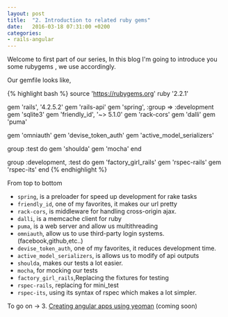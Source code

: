 ```yaml
---
layout: post
title:  "2. Introduction to related ruby gems"
date:   2016-03-18 07:31:00 +0200
categories:
- rails-angular
---
```


Welcome to first part of our series, In this blog I'm going to introduce you some rubygems , we use accordingly.

Our gemfile looks like,

{% highlight bash %}
source 'https://rubygems.org'
ruby '2.2.1'

gem 'rails', '4.2.5.2'
gem 'rails-api'
gem 'spring', :group => :development
gem 'sqlite3'
gem 'friendly_id', '~> 5.1.0'
gem 'rack-cors'
gem 'dalli'
gem 'puma'

gem 'omniauth'
gem 'devise_token_auth'
gem 'active_model_serializers'

group :test do
	gem 'shoulda'
	gem 'mocha'
end

group :development, :test do
	gem 'factory_girl_rails'
	gem 'rspec-rails'
	gem 'rspec-its'
end
{% endhighlight %}

From top to bottom

* `spring`, is a preloader for speed up development for rake tasks
* `friendly_id`, one of my favorites, it makes our url pretty
* `rack-cors`, is middleware for handling cross-origin ajax.
* `dalli`, is a memcache client for ruby
* `puma`, is a web server and allow us multithreading
* `omniauth`, allow us to use third-party login systems.(facebook,github,etc..)
* `devise_token_auth`, one of my favorites, it reduces development time.
* `active_model_serializers`, is allows us to modify of api outputs
* `shoulda`, makes our tests a lot easier.
* `mocha`, for mocking our tests
* `factory_girl_rails`,Replacing the fixtures for testing
* `rspec-rails`, replacing for mini_test
* `rspec-its`, using its syntax of rspec which makes a lot simpler.

To go on -> 3. [Creating angular apps using yeoman][creating-angular-app] (coming soon)

[creating-angular-app]: /blog/rails-angular/creating-angular-apps-using-yeoman
